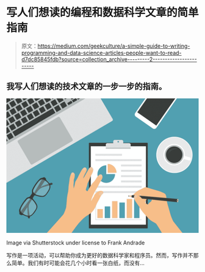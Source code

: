 # 写人们想读的编程和数据科学文章的简单指南

> 原文：<https://medium.com/geekculture/a-simple-guide-to-writing-programming-and-data-science-articles-people-want-to-read-d7dc85845fdb?source=collection_archive---------2----------------------->

## 我写人们想读的技术文章的一步一步的指南。

![](img/62e623f114385eb6f533b45ba66d2ccf.png)

Image via Shutterstock under license to Frank Andrade

写作是一项活动，可以帮助你成为更好的数据科学家和程序员。然而，写作并不那么简单。我们有时可能会花几个小时看一张白纸，而没有…
